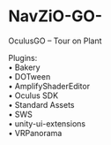 # NavZiO-GO-
OculusGO – Tour on Plant

Plugins:<br>
• Bakery<br>
• DOTween<br>
• AmplifyShaderEditor<br>
• Oculus SDK<br>
• Standard Assets<br>
• SWS<br>
• unity-ui-extensions<br>
• VRPanorama<br>
